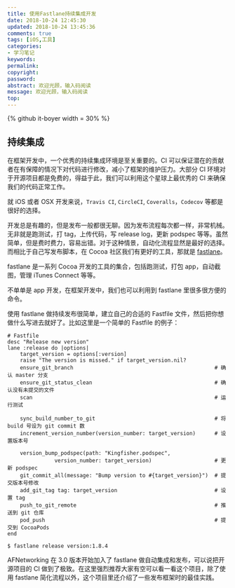 ```yaml
---
title: 使用Fastlane持续集成开发
date: 2018-10-24 12:45:30
updated: 2018-10-24 13:45:36
comments: true
tags: [iOS,工具]
categories:
- 学习笔记
keywords: 
permalink: 
copyright: 
password: 
abstract: 欢迎光顾，输入码阅读
message: 欢迎光顾，输入码阅读
top:   
---
```

<!--github库卡片-->
{% github it-boyer  width = 30% %}

## 持续集成
在框架开发中，一个优秀的持续集成环境是至关重要的。CI 可以保证潜在的贡献者在有保障的情况下对代码进行修改，减小了框架的维护压力。大部分 CI 环境对于开源项目都是免费的，得益于此，我们可以利用这个星球上最优秀的 CI 来确保我们的代码正常工作。

就 iOS 或者 OSX 开发来说，`Travis CI`, `CircleCI`, `Coveralls`，`Codecov` 等都是很好的选择。

开发总是有趣的，但是发布一般都很无聊。因为发布流程每次都一样，非常机械。无非就是跑测试，打 tag，上传代码，写 release log，更新 podspec 等等。虽然简单，但是费时费力，容易出错。对于这种情景，自动化流程显然是最好的选择。而相比于自己写发布脚本，在 Cocoa 社区我们有更好的工具，那就是 [fastlane](https://fastlane.tools)。

fastlane 是一系列 Cocoa 开发的工具的集合，包括跑测试，打包 app，自动截图，管理 iTunes Connect 等等。

不单单是 app 开发，在框架开发中，我们也可以利用到 fastlane 里很多很方便的命令。

使用 fastlane 做持续发布很简单，建立自己的合适的 Fastfile 文件，然后把你想做什么写进去就好了。比如这里是一个简单的 Fastfile 的例子：
```
# Fastfile
desc "Release new version"
lane :release do |options|
    target_version = options[:version]
    raise "The version is missed." if target_version.nil?
    ensure_git_branch                                             # 确认 master 分支
    ensure_git_status_clean                                       # 确认没有未提交的文件
    scan                                                          # 运行测试

    sync_build_number_to_git                                      # 将 build 号设为 git commit 数
    increment_version_number(version_number: target_version)      # 设置版本号

    version_bump_podspec(path: "Kingfisher.podspec",
               version_number: target_version)                    # 更新 podspec
    git_commit_all(message: "Bump version to #{target_version}")  # 提交版本号修改
    add_git_tag tag: target_version                               # 设置 tag
    push_to_git_remote                                            # 推送到 git 仓库
    pod_push                                                      # 提交到 CocoaPods
end

$ fastlane release version:1.8.4
```
AFNetworking 在 3.0 版本开始加入了 fastlane 做自动集成和发布，可以说把开源项目的 CI 做到了极致。在这里强烈推荐大家有空可以看一看这个项目，除了使用 fastlane 简化流程以外，这个项目里还介绍了一些发布框架时的最佳实践。

